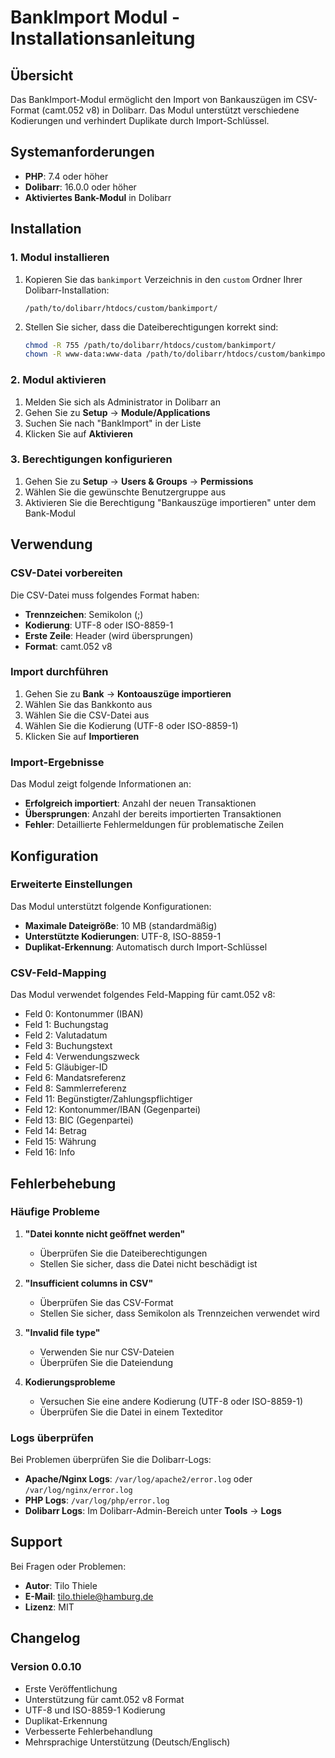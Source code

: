 # BankImport Modul - Installationsanleitung

## Übersicht

Das BankImport-Modul ermöglicht den Import von Bankauszügen im CSV-Format (camt.052 v8) in Dolibarr. Das Modul unterstützt verschiedene Kodierungen und verhindert Duplikate durch Import-Schlüssel.

## Systemanforderungen

- **PHP**: 7.4 oder höher
- **Dolibarr**: 16.0.0 oder höher
- **Aktiviertes Bank-Modul** in Dolibarr

## Installation

### 1. Modul installieren

1. Kopieren Sie das `bankimport` Verzeichnis in den `custom` Ordner Ihrer Dolibarr-Installation:
   ```
   /path/to/dolibarr/htdocs/custom/bankimport/
   ```

2. Stellen Sie sicher, dass die Dateiberechtigungen korrekt sind:
   ```bash
   chmod -R 755 /path/to/dolibarr/htdocs/custom/bankimport/
   chown -R www-data:www-data /path/to/dolibarr/htdocs/custom/bankimport/
   ```

### 2. Modul aktivieren

1. Melden Sie sich als Administrator in Dolibarr an
2. Gehen Sie zu **Setup** → **Module/Applications**
3. Suchen Sie nach "BankImport" in der Liste
4. Klicken Sie auf **Aktivieren**

### 3. Berechtigungen konfigurieren

1. Gehen Sie zu **Setup** → **Users & Groups** → **Permissions**
2. Wählen Sie die gewünschte Benutzergruppe aus
3. Aktivieren Sie die Berechtigung "Bankauszüge importieren" unter dem Bank-Modul

## Verwendung

### CSV-Datei vorbereiten

Die CSV-Datei muss folgendes Format haben:
- **Trennzeichen**: Semikolon (;)
- **Kodierung**: UTF-8 oder ISO-8859-1
- **Erste Zeile**: Header (wird übersprungen)
- **Format**: camt.052 v8

### Import durchführen

1. Gehen Sie zu **Bank** → **Kontoauszüge importieren**
2. Wählen Sie das Bankkonto aus
3. Wählen Sie die CSV-Datei aus
4. Wählen Sie die Kodierung (UTF-8 oder ISO-8859-1)
5. Klicken Sie auf **Importieren**

### Import-Ergebnisse

Das Modul zeigt folgende Informationen an:
- **Erfolgreich importiert**: Anzahl der neuen Transaktionen
- **Übersprungen**: Anzahl der bereits importierten Transaktionen
- **Fehler**: Detaillierte Fehlermeldungen für problematische Zeilen

## Konfiguration

### Erweiterte Einstellungen

Das Modul unterstützt folgende Konfigurationen:
- **Maximale Dateigröße**: 10 MB (standardmäßig)
- **Unterstützte Kodierungen**: UTF-8, ISO-8859-1
- **Duplikat-Erkennung**: Automatisch durch Import-Schlüssel

### CSV-Feld-Mapping

Das Modul verwendet folgendes Feld-Mapping für camt.052 v8:
- Feld 0: Kontonummer (IBAN)
- Feld 1: Buchungstag
- Feld 2: Valutadatum
- Feld 3: Buchungstext
- Feld 4: Verwendungszweck
- Feld 5: Gläubiger-ID
- Feld 6: Mandatsreferenz
- Feld 8: Sammlerreferenz
- Feld 11: Begünstigter/Zahlungspflichtiger
- Feld 12: Kontonummer/IBAN (Gegenpartei)
- Feld 13: BIC (Gegenpartei)
- Feld 14: Betrag
- Feld 15: Währung
- Feld 16: Info

## Fehlerbehebung

### Häufige Probleme

1. **"Datei konnte nicht geöffnet werden"**
   - Überprüfen Sie die Dateiberechtigungen
   - Stellen Sie sicher, dass die Datei nicht beschädigt ist

2. **"Insufficient columns in CSV"**
   - Überprüfen Sie das CSV-Format
   - Stellen Sie sicher, dass Semikolon als Trennzeichen verwendet wird

3. **"Invalid file type"**
   - Verwenden Sie nur CSV-Dateien
   - Überprüfen Sie die Dateiendung

4. **Kodierungsprobleme**
   - Versuchen Sie eine andere Kodierung (UTF-8 oder ISO-8859-1)
   - Überprüfen Sie die Datei in einem Texteditor

### Logs überprüfen

Bei Problemen überprüfen Sie die Dolibarr-Logs:
- **Apache/Nginx Logs**: `/var/log/apache2/error.log` oder `/var/log/nginx/error.log`
- **PHP Logs**: `/var/log/php/error.log`
- **Dolibarr Logs**: Im Dolibarr-Admin-Bereich unter **Tools** → **Logs**

## Support

Bei Fragen oder Problemen:
- **Autor**: Tilo Thiele
- **E-Mail**: tilo.thiele@hamburg.de
- **Lizenz**: MIT

## Changelog

### Version 0.0.10
- Erste Veröffentlichung
- Unterstützung für camt.052 v8 Format
- UTF-8 und ISO-8859-1 Kodierung
- Duplikat-Erkennung
- Verbesserte Fehlerbehandlung
- Mehrsprachige Unterstützung (Deutsch/Englisch)
